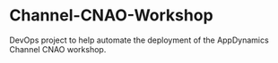 # Channel-CNAO-Workshop
DevOps project to help automate the deployment of the AppDynamics Channel CNAO workshop.
